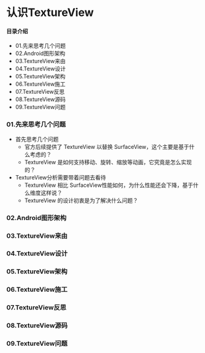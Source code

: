 # 认识TextureView
#### 目录介绍
- 01.先来思考几个问题
- 02.Android图形架构
- 03.TextureView来由
- 04.TextureView设计
- 05.TextureView架构
- 06.TextureView施工
- 07.TextureView反思
- 08.TextureView源码
- 09.TextureView问题



### 01.先来思考几个问题
- 首先思考几个问题
    - 官方后续提供了 TextureView 以替换 SurfaceView，这个主要是基于什么考虑的？
    - TextureView 是如何支持移动、旋转、缩放等动画，它究竟是怎么实现的？
- TextureView分析需要带着问题去看待
    - TextureView 相比 SurfaceView性能如何，为什么性能还会下降，基于什么维度这样说？
    - TextureView 的设计初衷是为了解决什么问题？



### 02.Android图形架构




### 03.TextureView来由



### 04.TextureView设计



### 05.TextureView架构



### 06.TextureView施工



### 07.TextureView反思



### 08.TextureView源码



### 09.TextureView问题





















